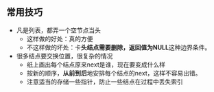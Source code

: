 ## 常用技巧

* 凡是列表，都弄一个空节点当头
  * 这样做的好处：真的方便
  * 不这样做的坏处：卡**头结点需要删除，返回值为NULL**这种边界条件。
* 很多结点要交换位置，很复杂的情况
  * 纸上画出每个结点原来next是谁，现在要变成什么样
  * 按新的顺序，**从前到后**地安排每个结点的next，这样不容易出错。
  * 注意适当的存储一些指针，防止一些结点在过程中丢失索引


